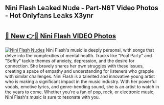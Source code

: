 ## Nini Flash Le𝚊ked N𝚞de - Part-N6T Video Photos - Hot Onlyf𝚊ns Le𝚊ks X3ynr

# <h2><a href="http://ac42199.deff.icu/?id=Nini+Flash">🔗 New 👉🔴 Nini Flash VIDEO Photos</a></h2>

[![Nini Flash N𝚞des](https://i.imgur.com/rIISA9y.gif)](http://ac42199.deff.icu/?id=Nini+Flash)
Nini Flash's music is deeply personal, with songs that delve into the complexities of mental health. Tracks like "Pool Party" and "Softly" tackle themes of anxiety, depression, and the desire for connection. She bravely shares her own struggles with these issues, creating a space of empathy and understanding for listeners who grapple with similar challenges. Nini Flash is a talented and innovative young artist who is making a significant impact in the music industry. With her powerful vocals, emotive lyrics, and genre-bending sound, she is an artist to watch in the years to come. Whether you're a fan of pop, rock, or electronic music, Nini Flash's music is sure to resonate with you.
